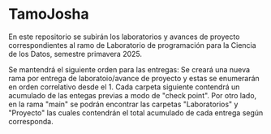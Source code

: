 # TamoJosha

En este repositorio se subirán los laboratorios y avances de proyecto correspondientes al ramo de Laboratorio de programación para la Ciencia de los Datos, semestre primavera 2025.

Se mantendrá el siguiente orden para las entregas: Se creará una nueva rama por entrega de laboratoio/avance de proyecto y estas se enumerarán en orden correlativo desde el 1. Cada carpeta siguiente contendrá un acumulado de las entegas previas a modo de "check point".
Por otro lado, en la rama "main" se podrán encontrar las carpetas "Laboratorios" y "Proyecto" las cuales contendrán el total acumulado de cada entrega según corresponda.
